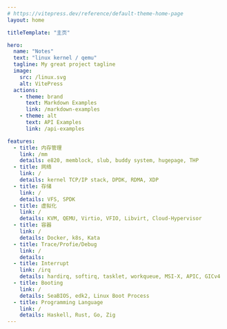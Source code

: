 ```yaml
---
# https://vitepress.dev/reference/default-theme-home-page
layout: home

titleTemplate: "主页"

hero:
  name: "Notes"
  text: "linux kernel / qemu"
  tagline: My great project tagline
  image:
    src: /linux.svg
    alt: VitePress
  actions:
    - theme: brand
      text: Markdown Examples
      link: /markdown-examples
    - theme: alt
      text: API Examples
      link: /api-examples

features:
  - title: 内存管理
    link: /mm
    details: e820, memblock, slub, buddy system, hugepage, THP
  - title: 网络
    link: /
    details: kernel TCP/IP stack, DPDK, RDMA, XDP
  - title: 存储
    link: /
    details: VFS, SPDK
  - title: 虚拟化
    link: /
    details: KVM, QEMU, Virtio, VFIO, Libvirt, Cloud-Hypervisor
  - title: 容器
    link: /
    details: Docker, k8s, Kata
  - title: Trace/Profie/Debug
    link: /
    details:
  - title: Interrupt
    link: /irq
    details: hardirq, softirq, tasklet, workqueue, MSI-X, APIC, GICv4
  - title: Booting
    link: /
    details: SeaBIOS, edk2, Linux Boot Process
  - title: Programming Language
    link: /
    details: Haskell, Rust, Go, Zig
---
```


